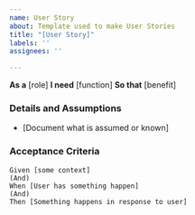 ```yaml
---
name: User Story
about: Template used to make User Stories
title: "[User Story]"
labels: ''
assignees: ''

---
```


**As a** [role]
**I need** [function]
**So that** [benefit]

### Details and Assumptions
* [Document what is assumed or known]

### Acceptance Criteria
``` Gherkin
Given [some context]
(And)
When [User has something happen]
(And)
Then [Something happens in response to user]
